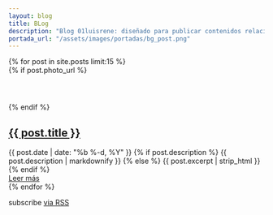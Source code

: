 ```yaml
---
layout: blog
title: BLog
description: "Blog 01luisrene: diseñado para publicar contenidos relacionado con HTML5, CSS3, Javascript, etc. Y así poder compartirlo con los múltiples usuarios que están listos para aprender algo nuevo todos los días."
portada_url: "/assets/images/portadas/bg_post.png"
---
```


<section class="post-list">
    {% for post in site.posts limit:15 %}
      <article class="post">
        {% if post.photo_url %}
        <header>
          <div class="image" style="background-image:url('{{ post.photo_url }}')"></div>
        </header>
        {% endif %}
        <section>
        <h2>
          <a class="post-link" href="{{ post.url | prepend: site.url }}">{{ post.title }}</a>
        </h2>
        <span class="post-meta"><i class="fa fa-calendar-o"></i> {{ post.date | date: "%b %-d, %Y" }}</span>
        {% if post.description %}
        <span class="body">{{ post.description | markdownify }}</span>
        {% else %}
        <span class="body">{{ post.excerpt | strip_html }}</span>
        {% endif %}
        </section>
        <footer>
        <a class="btn btn-primary" href="{{ post.url | prepend: site.url }}">Leer m&aacute;s <i class="fa fa-angle-double-right"></i></a>
        </footer>
      </article>
    {% endfor %}
  <p class="rss-subscribe">subscribe <a href="{{ "/feed.xml" | prepend: site.url }}">via RSS</a></p>

</section>